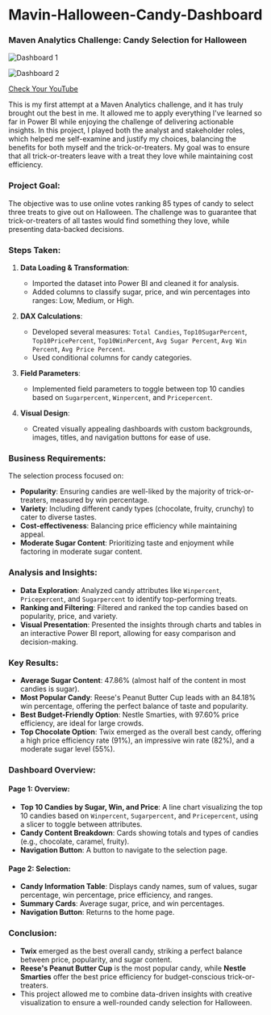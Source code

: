 # Mavin-Halloween-Candy-Dashboard


### Maven Analytics Challenge: Candy Selection for Halloween

![Dashboard 1](https://github.com/user-attachments/assets/3554a5e7-170b-4767-91ab-d64716fb1f4d)

![Dashboard 2](https://github.com/user-attachments/assets/a921a0fc-da64-4d30-96e4-c14c829f35f6)

[Check Your YouTube](https://youtu.be/aPqZbna22bY)

This is my first attempt at a Maven Analytics challenge, and it has truly brought out the best in me. It allowed me to apply everything I've learned so far in Power BI while enjoying the challenge of delivering actionable insights. In this project, I played both the analyst and stakeholder roles, which helped me self-examine and justify my choices, balancing the benefits for both myself and the trick-or-treaters. My goal was to ensure that all trick-or-treaters leave with a treat they love while maintaining cost efficiency.

### **Project Goal:**
The objective was to use online votes ranking 85 types of candy to select three treats to give out on Halloween. The challenge was to guarantee that trick-or-treaters of all tastes would find something they love, while presenting data-backed decisions.

### **Steps Taken:**
1. **Data Loading & Transformation**:
   - Imported the dataset into Power BI and cleaned it for analysis.
   - Added columns to classify sugar, price, and win percentages into ranges: Low, Medium, or High.
   
2. **DAX Calculations**:
   - Developed several measures: `Total Candies`, `Top10SugarPercent`, `Top10PricePercent`, `Top10WinPercent`, `Avg Sugar Percent`, `Avg Win Percent`, `Avg Price Percent`.
   - Used conditional columns for candy categories.
   
3. **Field Parameters**:
   - Implemented field parameters to toggle between top 10 candies based on `Sugarpercent`, `Winpercent`, and `Pricepercent`.

4. **Visual Design**:
   - Created visually appealing dashboards with custom backgrounds, images, titles, and navigation buttons for ease of use.

### **Business Requirements**:
The selection process focused on:
- **Popularity**: Ensuring candies are well-liked by the majority of trick-or-treaters, measured by win percentage.
- **Variety**: Including different candy types (chocolate, fruity, crunchy) to cater to diverse tastes.
- **Cost-effectiveness**: Balancing price efficiency while maintaining appeal.
- **Moderate Sugar Content**: Prioritizing taste and enjoyment while factoring in moderate sugar content.

### **Analysis and Insights**:
- **Data Exploration**: Analyzed candy attributes like `Winpercent`, `Pricepercent`, and `Sugarpercent` to identify top-performing treats.
- **Ranking and Filtering**: Filtered and ranked the top candies based on popularity, price, and variety.
- **Visual Presentation**: Presented the insights through charts and tables in an interactive Power BI report, allowing for easy comparison and decision-making.

### **Key Results**:
- **Average Sugar Content**: 47.86% (almost half of the content in most candies is sugar).
- **Most Popular Candy**: Reese's Peanut Butter Cup leads with an 84.18% win percentage, offering the perfect balance of taste and popularity.
- **Best Budget-Friendly Option**: Nestle Smarties, with 97.60% price efficiency, are ideal for large crowds.
- **Top Chocolate Option**: Twix emerged as the overall best candy, offering a high price efficiency rate (91%), an impressive win rate (82%), and a moderate sugar level (55%).

### **Dashboard Overview**:
#### **Page 1: Overview**:
- **Top 10 Candies by Sugar, Win, and Price**: A line chart visualizing the top 10 candies based on `Winpercent`, `Sugarpercent`, and `Pricepercent`, using a slicer to toggle between attributes.
- **Candy Content Breakdown**: Cards showing totals and types of candies (e.g., chocolate, caramel, fruity).
- **Navigation Button**: A button to navigate to the selection page.

#### **Page 2: Selection**:
- **Candy Information Table**: Displays candy names, sum of values, sugar percentage, win percentage, price efficiency, and ranges.
- **Summary Cards**: Average sugar, price, and win percentages.
- **Navigation Button**: Returns to the home page.

### **Conclusion**:
- **Twix** emerged as the best overall candy, striking a perfect balance between price, popularity, and sugar content.
- **Reese's Peanut Butter Cup** is the most popular candy, while **Nestle Smarties** offer the best price efficiency for budget-conscious trick-or-treaters.
- This project allowed me to combine data-driven insights with creative visualization to ensure a well-rounded candy selection for Halloween.
